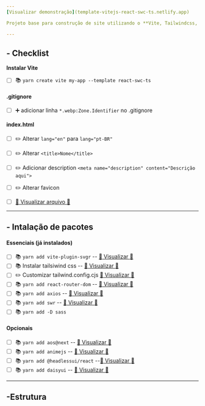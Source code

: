 ```yaml
---
[Visualizar demonstração](template-vitejs-react-swc-ts.netlify.app)

Projeto base para construção de site utilizando o **Vite, Tailwindcss, React Router, Sass e React lazy**

---
```

## **- Checklist**
**Instalar Vite**
- [ ] :books: `yarn create vite my-app --template react-swc-ts`

#### **.gitignore**

- [ ] :heavy_plus_sign: adicionar linha `*.webp:Zone.Identifier` no .gitignore


#### **index.html**

- [ ] :pencil2: Alterar `lang="en"`  para `lang="pt-BR"`
- [ ] :pencil2: Alterar `<title>Nome</title>`
- [ ] :pencil2: Adicionar description `<meta name="description" content="Descrição aqui">`
- [ ] :pencil2: Alterar favicon
- [ ] [:eyes: Visualizar arquivo :link:](https://github.com/joseonofre/todo-vitejs-projects/blob/main/index.html)


---
## **- Intalação de pacotes** 

#### **Essenciais (já instalados)** 

- [ ] :books: `yarn add vite-plugin-svgr` -- [:eyes: Visualizar :link:](https://www.npmjs.com/package/vite-plugin-svgr)
- [ ] :books: Instalar tailsiwind css -- [:eyes: Visualizar :link:](https://tailwindcss.com/docs/installation/framework-guides)
- [ ] :pencil2: Customizar tailwind.config.cjs  [:eyes: Visualizar :link:](https://github.com/joseonofre/todo-vitejs-projects/blob/main/tailwind.config.cjs)
- [ ] :books: `yarn add react-router-dom`  -- [:eyes: Visualizar :link:](https://reactrouter.com/en/main)
- [ ] :books: `yarn add axios`  -- [:eyes: Visualizar :link:](https://axios-http.com/)
- [ ] :books: `yarn add swr`  -- [:eyes: Visualizar :link:](https://swr.vercel.app/pt-BR)
- [ ] :books: `yarn add -D sass`

#### **Opcionais**

- [ ] :books: `yarn add aos@next` -- [:eyes: Visualizar :link:](https://michalsnik.github.io/aos/)
- [ ] :books: `yarn add animejs` -- [:eyes: Visualizar :link:](https://animejs.com/documentation/#motionPath)
- [ ] :books: `yarn add @headlessui/react` --[:eyes: Visualizar :link:](https://headlessui.com/react/menu)
- [ ] :books: `yarn add daisyui`  --  [:eyes: Visualizar :link:](https://daisyui.com/)

---

## **-Estrutura**
